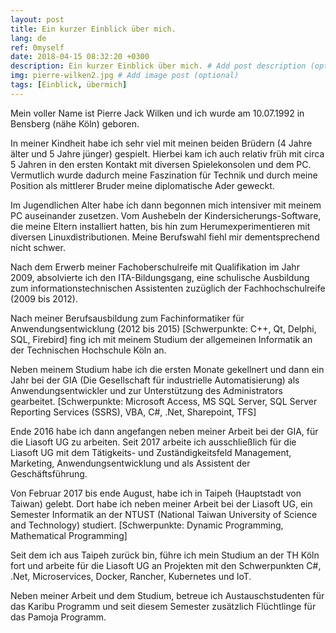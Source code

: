 ```yaml
---
layout: post
title: Ein kurzer Einblick über mich.
lang: de
ref: 0myself
date: 2018-04-15 08:32:20 +0300
description: Ein kurzer Einblick über mich. # Add post description (optional)
img: pierre-wilken2.jpg # Add image post (optional)
tags: [Einblick, übermich]
---
```

Mein voller Name ist Pierre Jack Wilken und ich wurde am 10.07.1992 in Bensberg (nähe Köln) geboren.

In meiner Kindheit habe ich sehr viel mit meinen beiden Brüdern (4 Jahre älter und 5 Jahre jünger) gespielt. Hierbei kam ich auch relativ früh mit circa 5 Jahren in den ersten Kontakt mit diversen Spielekonsolen und dem PC. Vermutlich wurde dadurch meine Faszination für Technik und durch meine Position als mittlerer Bruder meine diplomatische Ader geweckt.

Im Jugendlichen Alter habe ich dann begonnen mich intensiver mit meinem PC auseinander zusetzen. Vom Aushebeln der Kindersicherungs-Software, die meine Eltern installiert hatten, bis hin zum Herumexperimentieren mit diversen Linuxdistributionen.
Meine Berufswahl fiehl mir dementsprechend nicht schwer.

Nach dem Erwerb meiner Fachoberschulreife mit Qualifikation im Jahr 2009, absolvierte ich den ITA-Bildungsgang, eine schulische Ausbildung zum informationstechnischen Assistenten zuzüglich der Fachhochschulreife (2009 bis 2012).

Nach meiner Berufsausbildung zum Fachinformatiker für Anwendungsentwicklung (2012 bis 2015) [Schwerpunkte: C++, Qt, Delphi, SQL, Firebird] fing ich mit meinem Studium der allgemeinen Informatik an der Technischen Hochschule Köln an.

Neben meinem Studium habe ich die ersten Monate gekellnert und dann ein Jahr bei der GIA (Die Gesellschaft für industrielle Automatisierung) als Anwendungsentwickler und zur Unterstützung des Administrators gearbeitet. [Schwerpunkte: Microsoft Access, MS SQL Server, SQL Server Reporting Services (SSRS), VBA, C#, .Net, Sharepoint, TFS]

Ende 2016 habe ich dann angefangen neben meiner Arbeit bei der GIA, für die Liasoft UG zu arbeiten. Seit 2017 arbeite ich ausschließlich für die Liasoft UG mit dem Tätigkeits- und Zuständigkeitsfeld Management, Marketing, Anwendungsentwicklung und als Assistent der Geschäftsführung.

Von Februar 2017 bis ende August, habe ich in Taipeh (Hauptstadt von Taiwan) gelebt. Dort habe ich neben meiner Arbeit bei der Liasoft UG, ein Semester Informatik an der NTUST (National Taiwan University of Science and Technology) studiert. [Schwerpunkte: Dynamic Programming, Mathematical Programming]

Seit dem ich aus Taipeh zurück bin, führe ich mein Studium an der TH Köln fort und arbeite für die Liasoft UG an Projekten mit den Schwerpunkten C#, .Net, Microservices, Docker, Rancher, Kubernetes und IoT.

Neben meiner Arbeit und dem Studium, betreue ich Austauschstudenten für das Karibu Programm und seit diesem Semester zusätzlich Flüchtlinge für das Pamoja Programm.

